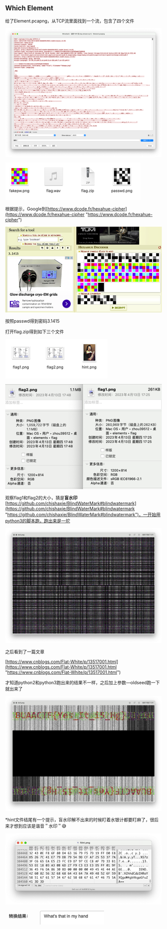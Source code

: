 ## Which Element

给了Element.pcapng，从TCP流里面找到一个流，包含了四个文件

![](<image/截屏2023-04-25 21.45.31_noxSG9lTbg.png>)

![](<image/截屏2023-04-25 21.49.42_yT_xt9A1kc.png>)

根据提示，Google到[https://www.dcode.fr/hexahue-cipher](https://www.dcode.fr/hexahue-cipher "https://www.dcode.fr/hexahue-cipher")

![](<image/截屏2023-04-25 21.52.12_jp1dPZ3G_L.png>)

按照passwd得到密码3.1415

打开flag.zip得到如下三个文件

![](<image/截屏2023-04-25 21.53.24_l1NJsBucS3.png>)

![](<image/截屏2023-04-25 21.53.55_6QvKBfeoJW.png>)

观察flag1和flag2的大小，猜是**盲水印**[https://github.com/chishaxie/BlindWaterMark#blindwatermark](https://github.com/chishaxie/BlindWaterMark#blindwatermark "https://github.com/chishaxie/BlindWaterMark#blindwatermark")，一开始用python3的脚本跑，跑出来是一坨

![](<image/截屏2023-04-25 21.55.09_CvL8SpALFt.png>)

之后看到了一篇文章

[https://www.cnblogs.com/Flat-White/p/13517001.html](https://www.cnblogs.com/Flat-White/p/13517001.html "https://www.cnblogs.com/Flat-White/p/13517001.html")

才知道python2和python3跑出来的结果不一样，之后加上参数—oldseed跑一下就出来了

![](<image/截屏2023-04-25 21.57.39_ZL53aCUZ8n.png>)

\*hint文件结尾有一个提示，盲水印解不出来的时候盯着水银计都要盯麻了，很后来才想到应该是谐音＂水印＂😅

![](<image/截屏2023-04-25 22.01.41_G2ajTG89kV.png>)

![](<image/截屏2023-04-25 22.02.10_RBMEEhYUhs.png>)